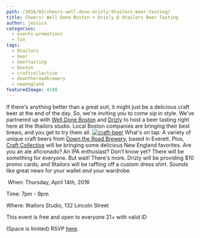 ```yaml
---
path: /2016/03/cheers-well-done-drizly-9tailors-beer-tasting/
title: Cheers! Well Done Boston + Drizly @ 9tailors Beer Tasting
author: jessica
categories: 
  - events-promotions
  - fun
tags: 
  - 9tailors
  - beer
  - beertasting
  - boston
  - craftcollective
  - downtheroadbrewery
  - newengland
featuredImage: 4198
---
```

If there's anything better than a great suit, it might just be a delicious craft beer at the end of the day. So, we're inviting you to come sip in style. We’ve partnered up with [Well Done Boston](http://welldoneboston.com/) and [Drizly](https://drizly.com/) to host a beer tasting right here at the 9tailors studio. Local Boston companies are bringing their best brews, and you get to try them all. [![craft-beer](http://blog.9tailors.com/uploads/craft-beer-300x197.jpg)](http://blog.9tailors.com/uploads/craft-beer.jpg) What's on tap: A variety of unique craft beers from [Down the Road Brewery](http://downtheroadbrewery.com/), based in Everett. Plus, [Craft Collective](http://www.getcraft.co/) will be bringing some delicious New England favorites. Are you an ale aficionado? An IPA enthusiast? Don’t know yet? There will be something for everyone. But wait! There's more. Drizly will be providing $10 promo cards, and 9tailors will be raffling off a custom dress shirt. Sounds like great news for your wallet _and_ your wardrobe.  

 When: Thursday, April 14th, 2016

Time: 7pm - 9pm

Where: 9tailors Studio, 132 Lincoln Street

This event is free and open to everyone 21+ with valid ID

(Space is limited) RSVP [here](https://www.eventbrite.com/e/well-done-drizly-9tailors-beer-tasting-tickets-24018442809).